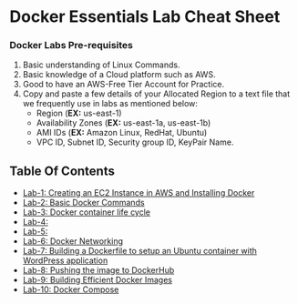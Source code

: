 # Docker Essentials Lab Cheat Sheet

### Docker Labs Pre-requisites
1. Basic understanding of Linux Commands.
2. Basic knowledge of a Cloud platform such as AWS.
3. Good to have an AWS-Free Tier Account for Practice.
4. Copy and paste a few details of your Allocated Region to a text file that we frequently use in labs as mentioned below:
     - Region (**EX:** us-east-1)
     - Availability Zones (**EX:** us-east-1a, us-east-1b)
     - AMI IDs (**EX:** Amazon Linux, RedHat, Ubuntu)
     - VPC ID, Subnet ID, Security group ID, KeyPair Name.

## Table Of Contents
* [Lab-1: Creating an EC2 Instance in AWS and Installing Docker](https://github.com/Mehar-Nafis/DockerEssentials/blob/main/Creating%20an%20EC2%20Instance%20in%20AWS%20and%20Installing%20Docker.md)
* [Lab-2: Basic Docker Commands](https://github.com/Mehar-Nafis/DockerEssentials/blob/main/Basic%20Docker%20Commands.md)
* [Lab-3: Docker container life cycle](https://github.com/Mehar-Nafis/DockerEssentials/blob/main/Docker%20container%20life%20cycle.md)
* [Lab-4: ]()
* [Lab-5: ]()
* [Lab-6: Docker Networking](https://github.com/Mehar-Nafis/DockerEssentials/blob/main/Docker%20Networking.md)
* [Lab-7: Building a Dockerfile to setup an Ubuntu container with WordPress application](https://github.com/Mehar-Nafis/DockerEssentials/blob/main/Building%20a%20Dockerfile%20to%20setup%20an%20Ubuntu%20container%20with%20WordPress%20application.md)
* [Lab-8: Pushing the image to DockerHub](https://github.com/Mehar-Nafis/DockerEssentials/blob/main/Pushing%20the%20image%20to%20DockerHub.md)
* [Lab-9: Building Efficient Docker Images](https://github.com/Mehar-Nafis/DockerEssentials/blob/main/Building%20Efficient%20Docker%20Images.md)
* [Lab-10: Docker Compose](https://github.com/Mehar-Nafis/DockerEssentials/blob/main/Docker%20Compose.md)
